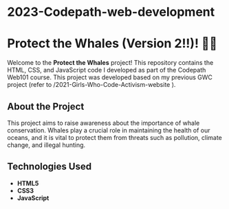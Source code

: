 # 2023-Codepath-web-development

# Protect the Whales (Version 2!!)! 🌊🐋

Welcome to the **Protect the Whales** project! This repository contains the HTML, CSS, and JavaScript code I developed as part of the Codepath Web101 course. This project was developed based on my previous GWC project (refer to /2021-Girls-Who-Code-Activism-website
).

## About the Project

This project aims to raise awareness about the importance of whale conservation. Whales play a crucial role in maintaining the health of our oceans, and it is vital to protect them from threats such as pollution, climate change, and illegal hunting.

## Technologies Used

- **HTML5**
- **CSS3**
- **JavaScript**
